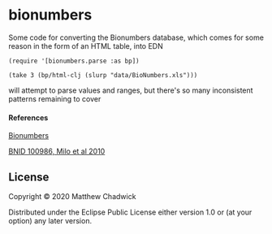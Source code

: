 # bionumbers

Some code for converting the Bionumbers database, which comes for some reason in the form of an HTML table, into EDN

```
(require '[bionumbers.parse :as bp])

(take 3 (bp/html-clj (slurp "data/BioNumbers.xls")))

```

will attempt to parse values and ranges, but there's so
many inconsistent patterns remaining to cover

#### References

[Bionumbers](https://bionumbers.hms.harvard.edu/search.aspx)


[BNID 100986, Milo et al 2010](https://www.ncbi.nlm.nih.gov/pmc/articles/PMC2808940/)





## License

Copyright © 2020 Matthew Chadwick

Distributed under the Eclipse Public License either version 1.0 or (at
your option) any later version.
